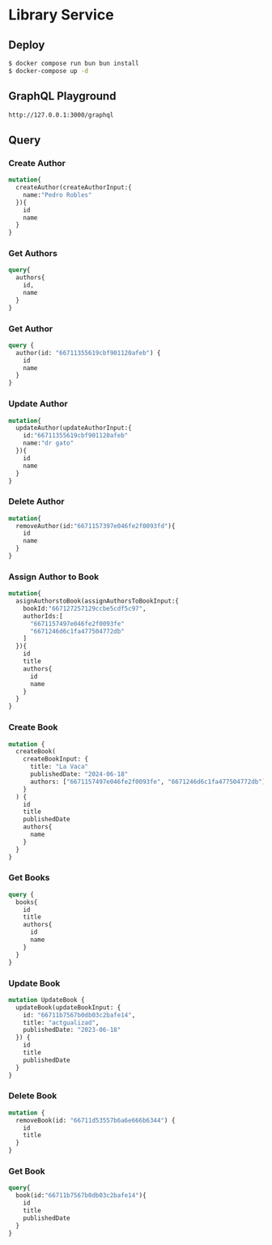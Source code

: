 # Library Service

## Deploy
```bash
$ docker compose run bun bun install
$ docker-compose up -d
```

## GraphQL Playground
```bash
http://127.0.0.1:3000/graphql
```

## Query

### Create Author
```graphql
mutation{
  createAuthor(createAuthorInput:{
    name:"Pedro Robles"
  }){
    id
    name
  }
}
```

### Get Authors
```graphql
query{
  authors{
    id,
    name
  }
}
```

### Get Author
```graphql
query {
  author(id: "66711355619cbf901120afeb") {
    id
    name
  }
}
```

### Update Author
```graphql
mutation{
  updateAuthor(updateAuthorInput:{
    id:"66711355619cbf901120afeb"
    name:"dr gato"
  }){
    id
    name
  }
}
```

### Delete Author
```graphql
mutation{
  removeAuthor(id:"6671157397e046fe2f0093fd"){
    id
    name
  }
}
```

### Assign Author to Book
```graphql
mutation{
  asignAuthorstoBook(assignAuthorsToBookInput:{
    bookId:"667127257129ccbe5cdf5c97",
    authorIds:[
      "6671157497e046fe2f0093fe"
      "6671246d6c1fa477504772db"
    ]
  }){
    id
    title
    authors{
      id
      name
    }
  }
}
```

### Create Book
```graphql
mutation {
  createBook(
    createBookInput: {
      title: "La Vaca"
      publishedDate: "2024-06-18"
      authors: ["6671157497e046fe2f0093fe", "6671246d6c1fa477504772db"]
    }
  ) {
    id
    title
    publishedDate
    authors{
      name
    }
  }
}

```

### Get Books
```graphql
query {
  books{
    id
    title
    authors{
      id
      name
    }
  }
}
```

### Update Book
```graphql
mutation UpdateBook {
  updateBook(updateBookInput: {
    id: "66711b7567b0db03c2bafe14",
    title: "actgualizad",
    publishedDate: "2023-06-18"
  }) {
    id
    title
    publishedDate
  }
}
```

### Delete Book
```graphql
mutation {
  removeBook(id: "66711d53557b6a6e666b6344") {
    id
    title
  }
}
```

### Get Book
```graphql
query{
  book(id:"66711b7567b0db03c2bafe14"){
    id
    title
    publishedDate
  }
}
```
